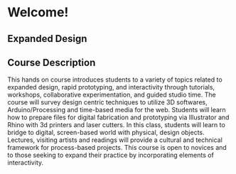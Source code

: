 # Welcome!
## Expanded Design

## Course Description

This hands on course introduces students to a variety of topics related to expanded design, rapid prototyping, and interactivity through tutorials, workshops, collaborative experimentation, and guided studio time. The course will survey design centric techniques to utilize 3D softwares, Arduino/Processing and time-based media for the web. Students will learn how to prepare files for digital fabrication and prototyping via Illustrator and Rhino with 3d printers and laser cutters. In this class, students will learn to bridge to digital, screen-based world with physical, design objects. Lectures, visiting artists and readings will provide a cultural and technical framework for process-based projects. This course is open to novices and to those seeking to expand their practice by incorporating elements of interactivity.
